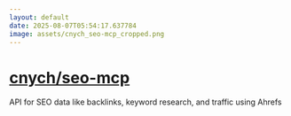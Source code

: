 ```yaml
---
layout: default
date: 2025-08-07T05:54:17.637784
image: assets/cnych_seo-mcp_cropped.png
---
```


# [cnych/seo-mcp](https://github.com/cnych/seo-mcp)

API for SEO data like backlinks, keyword research, and traffic using Ahrefs
